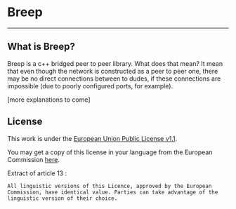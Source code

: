 # Breep
-----------------------

## What is Breep?

Breep is a c++ bridged peer to peer library. What does that mean? It mean that even though
the network is constructed as a peer to peer one, there may be no direct connections between
to dudes, if these connections are impossible (due to poorly configured ports, for example).

[more explanations to come]

## License

This work is under the [European Union Public License v1.1](LICENSE.md).

You may get a copy of this license in your language from the European Commission [here](https://joinup.ec.europa.eu/community/eupl/og_page/european-union-public-licence-eupl-v11).

Extract of article 13 :

    All linguistic versions of this Licence, approved by the European Commission, have identical value. Parties can take advantage of the linguistic version of their choice.
